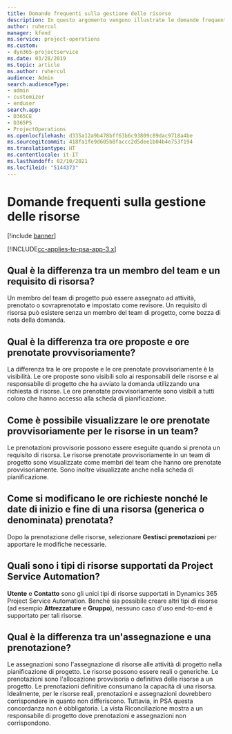```yaml
---
title: Domande frequenti sulla gestione delle risorse
description: In questo argomento vengono illustrate le domande frequenti sulla gestione delle risorse.
author: ruhercul
manager: kfend
ms.service: project-operations
ms.custom:
- dyn365-projectservice
ms.date: 03/28/2019
ms.topic: article
ms.author: ruhercul
audience: Admin
search.audienceType:
- admin
- customizer
- enduser
search.app:
- D365CE
- D365PS
- ProjectOperations
ms.openlocfilehash: d335a12a9b478bff63b6c93809c89dac9718a4be
ms.sourcegitcommit: 418fa1fe9d605b8faccc2d5dee1b04b4e753f194
ms.translationtype: HT
ms.contentlocale: it-IT
ms.lasthandoff: 02/10/2021
ms.locfileid: "5144373"
---
```

# <a name="resource-management-faq"></a>Domande frequenti sulla gestione delle risorse

[!include [banner](../includes/psa-now-project-operations.md)]

[!INCLUDE[cc-applies-to-psa-app-3.x](../includes/cc-applies-to-psa-app-3x.md)]

## <a name="what-is-the-difference-between-a-team-member-and-a-resource-requirement"></a>Qual è la differenza tra un membro del team e un requisito di risorsa?

Un membro del team di progetto può essere assegnato ad attività, prenotato o sovraprenotato e impostato come revisore. Un requisito di risorsa può esistere senza un membro del team di progetto, come bozza di nota della domanda. 

## <a name="what-is-the-difference-between-proposed-and-soft-booked-hours"></a>Qual è la differenza tra ore proposte e ore prenotate provvisoriamente?

La differenza tra le ore proposte e le ore prenotate provvisoriamente è la visibilità. Le ore proposte sono visibili solo ai responsabili delle risorse e al responsabile di progetto che ha avviato la domanda utilizzando una richiesta di risorse. Le ore prenotate provvisoriamente sono visibili a tutti coloro che hanno accesso alla scheda di pianificazione.

## <a name="how-can-i-see-the-soft-booked-hours-for-resources-on-a-team"></a>Come è possibile visualizzare le ore prenotate provvisoriamente per le risorse in un team?

Le prenotazioni provvisorie possono essere eseguite quando si prenota un requisito di risorsa. Le risorse prenotate provvisoriamente in un team di progetto sono visualizzate come membri del team che hanno ore prenotate provvisoriamente. Sono inoltre visualizzate anche nella scheda di pianificazione.

## <a name="how-do-i-change-the-required-hours-and-the-start-and-end-dates-for-a-resource-generic-or-named-that-i-booked"></a>Come si modificano le ore richieste nonché le date di inizio e fine di una risorsa (generica o denominata) prenotata?

Dopo la prenotazione delle risorse, selezionare **Gestisci prenotazioni** per apportare le modifiche necessarie.

## <a name="what-resources-types-does-project-service-automation-support"></a>Quali sono i tipi di risorse supportati da Project Service Automation?

**Utente** e **Contatto** sono gli unici tipi di risorse supportati in Dynamics 365 Project Service Automation. Benché sia possibile creare altri tipi di risorse (ad esempio **Attrezzature** e **Gruppo**), nessuno caso d'uso end-to-end è supportato per tali risorse.

## <a name="what-is-the-difference-between-an-assignment-and-a-booking"></a>Qual è la differenza tra un'assegnazione e una prenotazione?

Le assegnazioni sono l'assegnazione di risorse alle attività di progetto nella pianificazione di progetto. Le risorse possono essere reali o generiche. Le prenotazioni sono l'allocazione provvisoria o definitiva delle risorse a un progetto. Le prenotazioni definitive consumano la capacità di una risorsa. Idealmente, per le risorse reali, prenotazioni e assegnazioni dovrebbero corrispondere in quanto non differiscono. Tuttavia, in PSA questa concordanza non è obbligatoria. La vista Riconciliazione mostra a un responsabile di progetto dove prenotazioni e assegnazioni non corrispondono.
